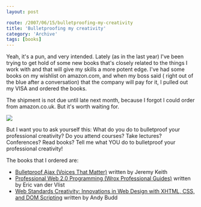 ```yaml
---
layout: post

route: /2007/06/15/bulletproofing-my-creativity
title: 'Bulletproofing my creativity'
category: 'Archive'
tags: [books]
---
```


Yeah, it's a pun, and very intended. Lately (as in the last year) I've been
trying to get hold of some new books that's closely related to the things I work
with and that will give my skills a more potent edge. I've had some books on my
wishlist on amazon.com, and when my boss said ( right out of the blue after a
conversation) that the company will pay for it, I pulled out my VISA and ordered
the books.

The shipment is not due until late next month, because I forgot I could order
from amazon.co.uk. But it's worth waiting for.

![](/img/blog/img19e321279da6d7a5b13fa323b143ab74.webp)

But I want you to ask yourself this: What do you do to bulletproof your
professional creativity? Do you attend courses? Take lectures? Conferences? Read
books? Tell me what YOU do to bulletproof your professional creativity!

The books that I ordered are:

- <a class="ph" target="_blank" rel="noopener noreferrer" href="http://tinyurl.com/2yx4sf">Bulletproof
  Ajax (Voices That Matter)</a> written by Jeremy Keith
- <a class="ph" target="_blank" rel="noopener noreferrer" href="http://tinyurl.com/2fn7ob">Professional
  Web 2.0 Programming (Wrox Professional Guides)</a> written by Eric van der
  Vlist
- <a class="ph" target="_blank" rel="noopener noreferrer" href="http://tinyurl.com/2ah8sh">Web
  Standards Creativity: Innovations in Web Design with XHTML, CSS, and DOM
  Scripting</a> written by Andy Budd
